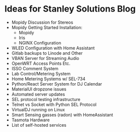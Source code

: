 # Ideas for Stanley Solutions Blog
* Mopidy Discussion for Stereos
* Mopidy Getting Started Installation:
  * Mopidy
  * Iris
  * NGINX Configuration
* WLED Configuration with Home Assistant
* Gitlab backups to Linode and Other
* VBAN Server for Streaming Audio
* OpenWRT Access Points Etc.
* ISSO Comment System
* Lab Control/Metering System
* Home Metering Systems w/ SEL-734
* Python/React Server System for DJ Calendar
* MaterialUI dropzone issues
* Automated server updates
* SEL protocol testing infrastructure
* Telnet vs Socket with Python SEL Protocol
* VirtualDJ running on Linux
* Smart Sensing gasses (radon) with HomeAssistant
* Tasmota Hardware
* List of self-hosted services

